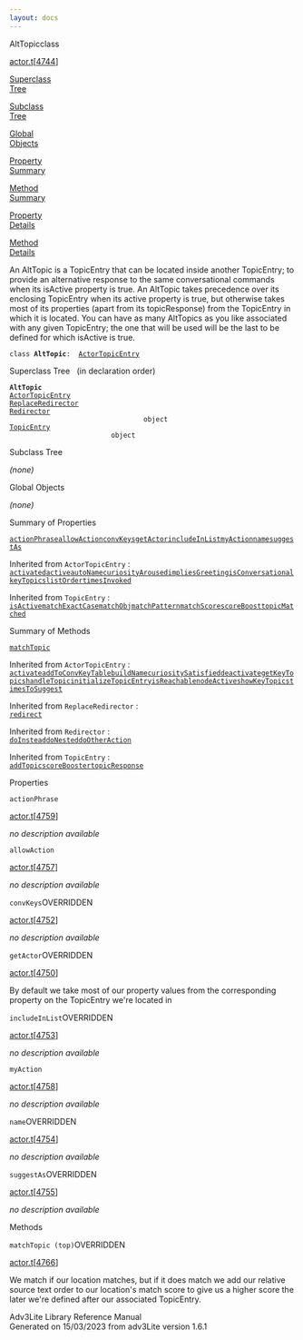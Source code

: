 ```yaml
---
layout: docs
---
```

<span class="title">AltTopic</span><span class="type">class</span>

[actor.t](../file/actor.t.html)\[[4744](../source/actor.t.html#4744)\]

[Superclass  
Tree](#_SuperClassTree_)

[Subclass  
Tree](#_SubClassTree_)

[Global  
Objects](#_ObjectSummary_)

[Property  
Summary](#_PropSummary_)

[Method  
Summary](#_MethodSummary_)

[Property  
Details](#_Properties_)

[Method  
Details](#_Methods_)

<div class="fdesc">

An AltTopic is a TopicEntry that can be located inside another
TopicEntry; to provide an alternative response to the same
conversational commands when its isActive property is true. An AltTopic
takes precedence over its enclosing TopicEntry when its active property
is true, but otherwise takes most of its properties (apart from its
topicResponse) from the TopicEntry in which it is located. You can have
as many AltTopics as you like associated with any given TopicEntry; the
one that will be used will be the last to be defined for which isActive
is true.

`class `**`AltTopic`**` :   `[`ActorTopicEntry`](../object/ActorTopicEntry.html)

</div>

<span id="_SuperClassTree_"></span>

<div class="mjhd">

<span class="hdln">Superclass Tree</span>   (in declaration order)

</div>

**`AltTopic`**  
[`ActorTopicEntry`](../object/ActorTopicEntry.html)  
[`ReplaceRedirector`](../object/ReplaceRedirector.html)  
[`Redirector`](../object/Redirector.html)  
`                                 object`  
[`TopicEntry`](../object/TopicEntry.html)  
`                         object`  
<span id="_SubClassTree_"></span>

<div class="mjhd">

<span class="hdln">Subclass Tree</span>  

</div>

*(none)* <span id="_ObjectSummary_"></span>

<div class="mjhd">

<span class="hdln">Global Objects</span>  

</div>

*(none)* <span id="_PropSummary_"></span>

<div class="mjhd">

<span class="hdln">Summary of Properties</span>  

</div>

[`actionPhrase`](#actionPhrase)[`allowAction`](#allowAction)[`convKeys`](#convKeys)[`getActor`](#getActor)[`includeInList`](#includeInList)[`myAction`](#myAction)[`name`](#name)[`suggestAs`](#suggestAs)

Inherited from `ActorTopicEntry` :  
[`activated`](../object/ActorTopicEntry.html#activated)[`active`](../object/ActorTopicEntry.html#active)[`autoName`](../object/ActorTopicEntry.html#autoName)[`curiosityAroused`](../object/ActorTopicEntry.html#curiosityAroused)[`impliesGreeting`](../object/ActorTopicEntry.html#impliesGreeting)[`isConversational`](../object/ActorTopicEntry.html#isConversational)[`keyTopics`](../object/ActorTopicEntry.html#keyTopics)[`listOrder`](../object/ActorTopicEntry.html#listOrder)[`timesInvoked`](../object/ActorTopicEntry.html#timesInvoked)





Inherited from `TopicEntry` :  
[`isActive`](../object/TopicEntry.html#isActive)[`matchExactCase`](../object/TopicEntry.html#matchExactCase)[`matchObj`](../object/TopicEntry.html#matchObj)[`matchPattern`](../object/TopicEntry.html#matchPattern)[`matchScore`](../object/TopicEntry.html#matchScore)[`scoreBoost`](../object/TopicEntry.html#scoreBoost)[`topicMatched`](../object/TopicEntry.html#topicMatched)

<span id="_MethodSummary_"></span>

<div class="mjhd">

<span class="hdln">Summary of Methods</span>  

</div>

[`matchTopic`](#matchTopic)

Inherited from `ActorTopicEntry` :  
[`activate`](../object/ActorTopicEntry.html#activate)[`addToConvKeyTable`](../object/ActorTopicEntry.html#addToConvKeyTable)[`buildName`](../object/ActorTopicEntry.html#buildName)[`curiositySatisfied`](../object/ActorTopicEntry.html#curiositySatisfied)[`deactivate`](../object/ActorTopicEntry.html#deactivate)[`getKeyTopics`](../object/ActorTopicEntry.html#getKeyTopics)[`handleTopic`](../object/ActorTopicEntry.html#handleTopic)[`initializeTopicEntry`](../object/ActorTopicEntry.html#initializeTopicEntry)[`isReachable`](../object/ActorTopicEntry.html#isReachable)[`nodeActive`](../object/ActorTopicEntry.html#nodeActive)[`showKeyTopics`](../object/ActorTopicEntry.html#showKeyTopics)[`timesToSuggest`](../object/ActorTopicEntry.html#timesToSuggest)

Inherited from `ReplaceRedirector` :  
[`redirect`](../object/ReplaceRedirector.html#redirect)

Inherited from `Redirector` :  
[`doInstead`](../object/Redirector.html#doInstead)[`doNested`](../object/Redirector.html#doNested)[`doOtherAction`](../object/Redirector.html#doOtherAction)

Inherited from `TopicEntry` :  
[`addTopic`](../object/TopicEntry.html#addTopic)[`scoreBooster`](../object/TopicEntry.html#scoreBooster)[`topicResponse`](../object/TopicEntry.html#topicResponse)

<span id="_Properties_"></span>

<div class="mjhd">

<span class="hdln">Properties</span>  

</div>

<span id="actionPhrase"></span>

`actionPhrase`

[actor.t](../file/actor.t.html)\[[4759](../source/actor.t.html#4759)\]

<div class="desc">

*no description available*

</div>

<span id="allowAction"></span>

`allowAction`

[actor.t](../file/actor.t.html)\[[4757](../source/actor.t.html#4757)\]

<div class="desc">

*no description available*

</div>

<span id="convKeys"></span>

`convKeys`<span class="rem">OVERRIDDEN</span>

[actor.t](../file/actor.t.html)\[[4752](../source/actor.t.html#4752)\]

<div class="desc">

*no description available*

</div>

<span id="getActor"></span>

`getActor`<span class="rem">OVERRIDDEN</span>

[actor.t](../file/actor.t.html)\[[4750](../source/actor.t.html#4750)\]

<div class="desc">

By default we take most of our property values from the corresponding
property on the TopicEntry we're located in

</div>

<span id="includeInList"></span>

`includeInList`<span class="rem">OVERRIDDEN</span>

[actor.t](../file/actor.t.html)\[[4753](../source/actor.t.html#4753)\]

<div class="desc">

*no description available*

</div>

<span id="myAction"></span>

`myAction`

[actor.t](../file/actor.t.html)\[[4758](../source/actor.t.html#4758)\]

<div class="desc">

*no description available*

</div>

<span id="name"></span>

`name`<span class="rem">OVERRIDDEN</span>

[actor.t](../file/actor.t.html)\[[4754](../source/actor.t.html#4754)\]

<div class="desc">

*no description available*

</div>

<span id="suggestAs"></span>

`suggestAs`<span class="rem">OVERRIDDEN</span>

[actor.t](../file/actor.t.html)\[[4755](../source/actor.t.html#4755)\]

<div class="desc">

*no description available*

</div>

<span id="_Methods_"></span>

<div class="mjhd">

<span class="hdln">Methods</span>  

</div>

<span id="matchTopic"></span>

`matchTopic (top)`<span class="rem">OVERRIDDEN</span>

[actor.t](../file/actor.t.html)\[[4766](../source/actor.t.html#4766)\]

<div class="desc">

We match if our location matches, but if it does match we add our
relative source text order to our location's match score to give us a
higher score the later we're defined after our associated TopicEntry.

</div>

<div class="ftr">

Adv3Lite Library Reference Manual  
Generated on 15/03/2023 from adv3Lite version 1.6.1

</div>
